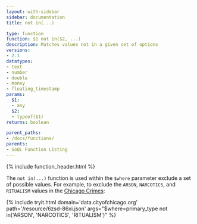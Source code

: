 ```yaml
---
layout: with-sidebar
sidebar: documentation
title: not in(...)

type: function
function: $1 not in($2, ...)
description: Matches values not in a given set of options
versions:
- 2.1
datatypes:
- text 
- number
- double
- money
- floating_timestamp
params:
  $1:
  - any
  $2:
  - typeof($1)
returns: boolean

parent_paths: 
- /docs/functions/
parents: 
- SoQL Function Listing 
---
```


{% include function_header.html %}

The `not in(...)` function is used within the `$where` parameter exclude a set of possible values. For example, to exclude the `ARSON`, `NARCOTICS`, and `RITUALISM` values in the [Chicago Crimes](http://data.cityofchicago.org/d/6zsd-86xi):

{% include tryit.html domain='data.cityofchicago.org' path='/resource/6zsd-86xi.json' args="$where=primary_type not in('ARSON', 'NARCOTICS', 'RITUALISM')" %}
